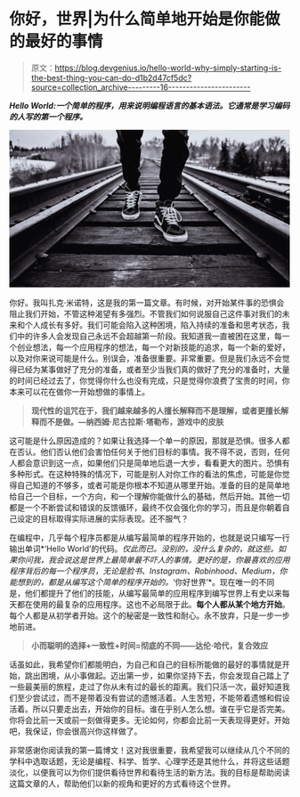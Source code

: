 # 你好，世界|为什么简单地开始是你能做的最好的事情

> 原文：<https://blog.devgenius.io/hello-world-why-simply-starting-is-the-best-thing-you-can-do-d1b2d47cf5dc?source=collection_archive---------16----------------------->

***Hello World:一个简单的程序，用来说明编程语言的基本语法。它通常是学习编码的人写的第一个程序。***

![](img/5116e6218eee5ef83f023b57e6fdc719.png)

你好。我叫扎克·米诺特，这是我的第一篇文章。有时候，对开始某件事的恐惧会阻止我们开始，不管这种渴望有多强烈。不管我们如何说服自己这件事对我们的未来和个人成长有多好。我们可能会陷入这种困境，陷入持续的准备和思考状态，我们中的许多人会发现自己永远不会超越第一阶段。我知道我一直被困在这里，每一个创业想法，每一个应用程序的想法，每一个对新技能的追求，每一个新的爱好，以及对你来说可能是什么。别误会，准备很重要。非常重要。但是我们永远不会觉得已经为某事做好了充分的准备，或者至少当我们真的做好了充分的准备时，大量的时间已经过去了，你觉得你什么也没有完成，只是觉得你浪费了宝贵的时间，你本来可以花在做你一开始想做的事情上。

> **现代性的诅咒在于，我们越来越多的人擅长解释而不是理解，或者更擅长解释而不是做。—纳西姆·尼古拉斯·塔勒布，游戏中的皮肤**

这可能是什么原因造成的？如果让我选择一个单一的原因，那就是恐惧。很多人都在否认。他们否认他们会害怕任何关于他们目标的事情。我不得不说，否则，任何人都会意识到这一点，如果他们只是简单地后退一大步，看看更大的图片。恐惧有多种形式。在这种特殊的情况下，可能是别人对你工作的看法的焦虑，可能是你觉得自己知道的不够多，或者可能是你根本不知道从哪里开始。准备的目的是简单地给自己一个目标，一个方向，和一个理解你能做什么的基础，然后开始。其他一切都是一个不断尝试和错误的反馈循环，最终不仅会强化你的学习，而且是你朝着自己设定的目标取得实际进展的实际表现。还不服气？

在编程中，几乎每个程序员都是从编写最简单的程序开始的，也就是说只编写一行输出单词*‘Hello World’的代码。*仅此而已。没别的，没什么复杂的，就这些。如果你问我，我会说这是世界上最简单最不吓人的事情。更好的是，你最喜欢的应用程序背后的每一个程序员，无论是脸书、Instagram、Robinhood、Medium，你能想到的，都是从编写这个简单的程序开始的。*‘你好世界’*。现在唯一的不同是，他们都提升了他们的技能，从编写最简单的应用程序到编写世界上有史以来每天都在使用的最复杂的应用程序。这也不必局限于此。**每个人都从某个地方开始**。每个人都是从初学者开始。这个的秘密是一致性和耐心。永不放弃，只是一步一步地前进。

> **小而聪明的选择+一致性+时间=彻底的不同——达伦·哈代，复合效应**

话虽如此，我希望你们都能明白，为自己和自己的目标所能做的最好的事情就是开始，跳出困境，从小事做起。迈出第一步，如果你坚持下去，你会发现自己踏上了一些最美丽的旅程，走过了你从未有过的最长的距离。我们只活一次，最好知道我们至少尝试过，而不是带着没有尝试的遗憾活着。人生苦短，不能带着遗憾和假设活着。所以只要走出去，开始你的目标。谁在乎别人怎么想。谁在乎它是否完美。你将会比前一天或前一刻做得更多。无论如何，你都会比前一天表现得更好。开始吧，我保证，你会很高兴你这样做了。

非常感谢你阅读我的第一篇博文！这对我很重要，我希望我可以继续从几个不同的学科中选取话题，无论是编程、科学、哲学、心理学还是其他什么，并将这些话题淡化，以便我可以为你们提供看待世界和看待生活的新方法。我的目标是帮助阅读这篇文章的人，帮助他们以新的视角和更好的方式看待这个世界。